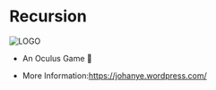 # Recursion
![LOGO](https://johanye.files.wordpress.com/2015/03/picture11.png)
* An Oculus Game :space_invader:

* More Information:https://johanye.wordpress.com/
